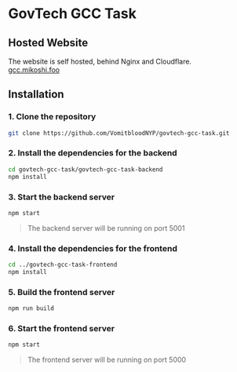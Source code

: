 # GovTech GCC Task

## Hosted Website

The website is self hosted, behind Nginx and Cloudflare.  
[gcc.mikoshi.foo](https://gcc.mikoshi.foo/)

## Installation

### 1. Clone the repository

```bash
git clone https://github.com/VomitbloodNYP/govtech-gcc-task.git
```

### 2. Install the dependencies for the backend

```bash
cd govtech-gcc-task/govtech-gcc-task-backend
npm install
```

### 3. Start the backend server

```bash
npm start
```

> The backend server will be running on port 5001

### 4. Install the dependencies for the frontend

```bash
cd ../govtech-gcc-task-frontend
npm install
```

### 5. Build the frontend server

```bash
npm run build
```

### 6. Start the frontend server

```bash
npm start
```

> The frontend server will be running on port 5000
